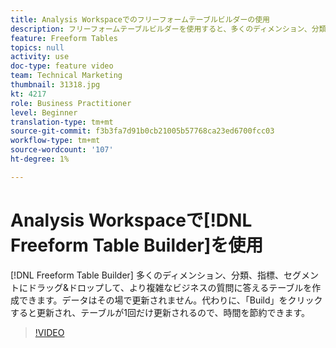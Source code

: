 ```yaml
---
title: Analysis Workspaceでのフリーフォームテーブルビルダーの使用
description: フリーフォームテーブルビルダーを使用すると、多くのディメンション、分類、指標およびセグメントにドラッグ&ドロップして、より複雑なビジネスの質問に答えるテーブルを作成できます。 データはその場で更新されません。代わりに、「Build」をクリックすると更新され、テーブルが1回だけ更新されるので、時間を節約できます。
feature: Freeform Tables
topics: null
activity: use
doc-type: feature video
team: Technical Marketing
thumbnail: 31318.jpg
kt: 4217
role: Business Practitioner
level: Beginner
translation-type: tm+mt
source-git-commit: f3b3fa7d91b0cb21005b57768ca23ed6700fcc03
workflow-type: tm+mt
source-wordcount: '107'
ht-degree: 1%

---
```



# Analysis Workspaceで[!DNL Freeform Table Builder]を使用

[!DNL Freeform Table Builder] 多くのディメンション、分類、指標、セグメントにドラッグ&amp;ドロップして、より複雑なビジネスの質問に答えるテーブルを作成できます。データはその場で更新されません。代わりに、「Build」をクリックすると更新され、テーブルが1回だけ更新されるので、時間を節約できます。

>[!VIDEO](https://video.tv.adobe.com/v/31318/?quality=12)
